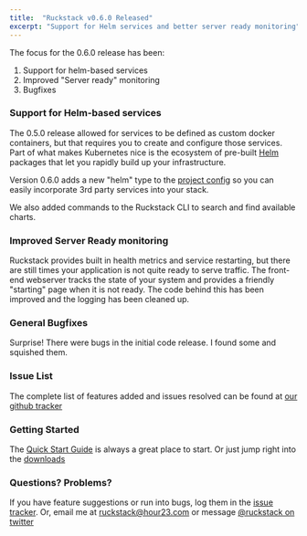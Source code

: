 ```yaml
---
title:  "Ruckstack v0.6.0 Released"
excerpt: "Support for Helm services and better server ready monitoring"
---
```


The focus for the 0.6.0 release has been:

1. Support for helm-based services
1. Improved "Server ready" monitoring
1. Bugfixes

### Support for Helm-based services

The 0.5.0 release allowed for services to be defined as custom docker containers, but that requires you to create and configure those services. 
Part of what makes Kubernetes nice is the ecosystem of pre-built [Helm](helm.sh) packages that let you rapidly build up your infrastructure. 

Version 0.6.0 adds a new "helm" type to the [project config](/docs/cli/project-config) so you can easily incorporate 3rd party services into your stack.

We also added commands to the Ruckstack CLI to search and find available charts.  

### Improved Server Ready monitoring

Ruckstack provides built in health metrics and service restarting, but there are still times your application is not quite ready to serve traffic. 
The front-end webserver tracks the state of your system and provides a friendly "starting" page when it is not ready. The code behind this has been improved
and the logging has been cleaned up.

### General Bugfixes

Surprise! There were bugs in the initial code release. I found some and squished them.        

### Issue List

The complete list of features added and issues resolved can be found at [our github tracker](https://github.com/ruckstack/ruckstack/milestone/1?closed=1)

### Getting Started

The [Quick Start Guide](/quickstart) is always a great place to start. Or just jump right into the [downloads](/download)

### Questions? Problems?

If you have feature suggestions or run into bugs, log them in the [issue tracker](https://github.com/ruckstack/ruckstack/issues). 
Or, email me at [ruckstack@hour23.com](mailto:ruckstack@hour23.com) or message [@ruckstack on twitter](https://twitter.com/ruckstack) 
